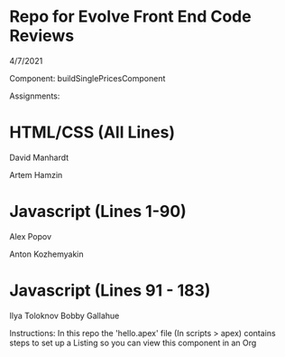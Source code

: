 # Repo for Evolve Front End Code Reviews
4/7/2021

Component: buildSinglePricesComponent

Assignments:
# HTML/CSS (All Lines)
David Manhardt

Artem Hamzin

# Javascript (Lines 1-90)
Alex Popov

Anton Kozhemyakin

# Javascript (Lines 91 - 183) 
Ilya Toloknov
Bobby Gallahue

Instructions: In this repo the 'hello.apex' file (In scripts > apex) contains steps to set up a Listing so you can view this component in an Org
